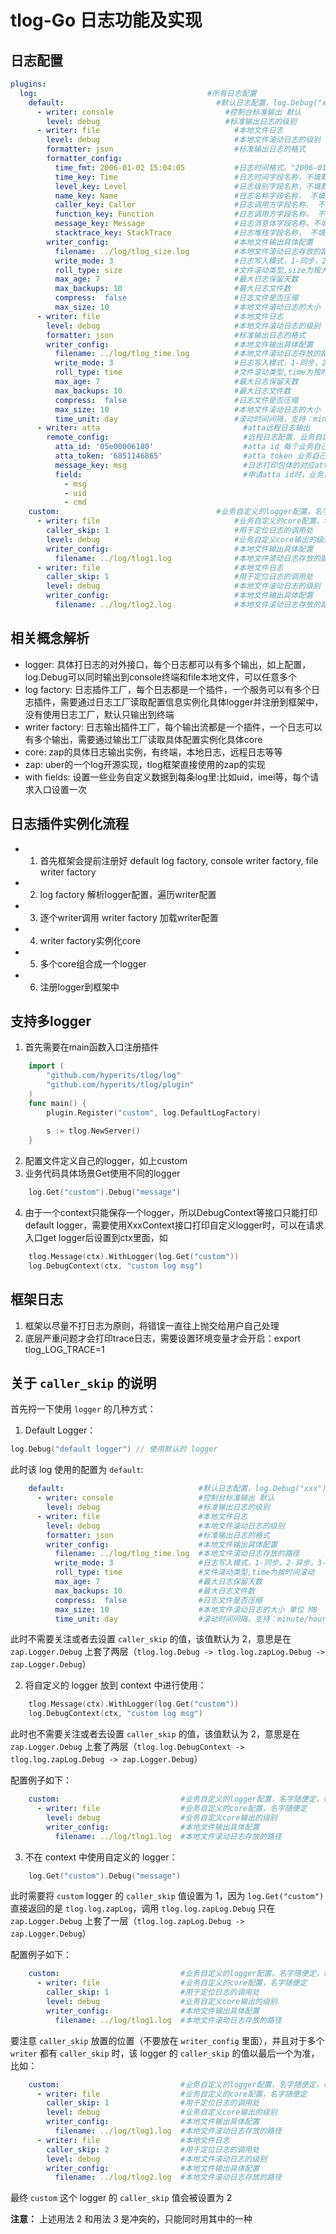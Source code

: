 # tlog-Go 日志功能及实现 

## 日志配置
```yaml
plugins:
  log:                                      #所有日志配置
    default:                                  #默认日志配置，log.Debug("xxx")
      - writer: console                         #控制台标准输出 默认
        level: debug                            #标准输出日志的级别
      - writer: file                              #本地文件日志
        level: debug                              #本地文件滚动日志的级别
        formatter: json                           #标准输出日志的格式
        formatter_config:
          time_fmt: 2006-01-02 15:04:05           #日志时间格式。"2006-01-02 15:04:05"为常规时间格式，"seconds"为秒级时间戳，"milliseconds"为毫秒时间戳，"nanoseconds"为纳秒时间戳
          time_key: Time                          #日志时间字段名称，不填默认"T"
          level_key: Level                        #日志级别字段名称，不填默认"L"
          name_key: Name                          #日志名称字段名称， 不填默认"N"
          caller_key: Caller                      #日志调用方字段名称， 不填默认"C"
          function_key: Function                  #日志调用方字段名称， 不填默认不打印函数名
          message_key: Message                    #日志消息体字段名称，不填默认"M"
          stacktrace_key: StackTrace              #日志堆栈字段名称， 不填默认"S"
        writer_config:                            #本地文件输出具体配置
          filename: ../log/tlog_size.log          #本地文件滚动日志存放的路径
          write_mode: 3                           #日志写入模式，1-同步，2-异步，3-极速(异步丢弃), 不配置默认极速模式
          roll_type: size                         #文件滚动类型,size为按大小滚动
          max_age: 7                              #最大日志保留天数
          max_backups: 10                         #最大日志文件数
          compress:  false                        #日志文件是否压缩
          max_size: 10                            #本地文件滚动日志的大小 单位 MB
      - writer: file                              #本地文件日志
        level: debug                              #本地文件滚动日志的级别
        formatter: json                           #标准输出日志的格式
        writer_config:                            #本地文件输出具体配置
          filename: ../log/tlog_time.log          #本地文件滚动日志存放的路径
          write_mode: 3                           #日志写入模式，1-同步，2-异步，3-极速(异步丢弃), 不配置默认极速模式
          roll_type: time                         #文件滚动类型,time为按时间滚动
          max_age: 7                              #最大日志保留天数
          max_backups: 10                         #最大日志文件数
          compress:  false                        #日志文件是否压缩
          max_size: 10                            #本地文件滚动日志的大小 单位 MB
          time_unit: day                          #滚动时间间隔，支持：minute/hour/day/month/year
      - writer: atta                                #atta远程日志输出
        remote_config:                              #远程日志配置，业务自定义结构，每一种远程日志都有自己独立的配置
          atta_id: '05e00006180'                    #atta id 每个业务自己申请
          atta_token: '6851146865'                  #atta token 业务自己申请
          message_key: msg                          #日志打印包体的对应atta的field
          field:                                    #申请atta id时，业务自己定义的表结构字段，顺序必须一致
            - msg
            - uid
            - cmd
    custom:                                   #业务自定义的logger配置，名字随便定，每个服务可以有多个logger，可使用 log.Get("custom").Debug("xxx") 打日志
      - writer: file                              #业务自定义的core配置，名字随便定
        caller_skip: 1                            #用于定位日志的调用处
        level: debug                              #业务自定义core输出的级别
        writer_config:                            #本地文件输出具体配置
          filename: ../log/tlog1.log              #本地文件滚动日志存放的路径
      - writer: file                              #本地文件日志
        caller_skip: 1                            #用于定位日志的调用处
        level: debug                              #本地文件滚动日志的级别
        writer_config:                            #本地文件输出具体配置
          filename: ../log/tlog2.log              #本地文件滚动日志存放的路径
```

## 相关概念解析
- logger: 具体打日志的对外接口，每个日志都可以有多个输出，如上配置，log.Debug可以同时输出到console终端和file本地文件，可以任意多个
- log factory: 日志插件工厂，每个日志都是一个插件，一个服务可以有多个日志插件，需要通过日志工厂读取配置信息实例化具体logger并注册到框架中，没有使用日志工厂，默认只输出到终端
- writer factory: 日志输出插件工厂，每个输出流都是一个插件，一个日志可以有多个输出，需要通过输出工厂读取具体配置实例化具体core
- core: zap的具体日志输出实例，有终端，本地日志，远程日志等等
- zap: uber的一个log开源实现，tlog框架直接使用的zap的实现
- with fields: 设置一些业务自定义数据到每条log里:比如uid，imei等，每个请求入口设置一次


## 日志插件实例化流程
- 1. 首先框架会提前注册好 default log factory, console writer factory, file writer factory
- 2. log factory 解析logger配置，遍历writer配置
- 3. 逐个writer调用 writer factory 加载writer配置
- 4. writer factory实例化core
- 5. 多个core组合成一个logger
- 6. 注册logger到框架中

## 支持多logger
1. 首先需要在main函数入口注册插件
```go
	import (
		"github.com/hyperits/tlog/log"
        "github.com/hyperits/tlog/plugin"
	)
	func main() {
		plugin.Register("custom", log.DefaultLogFactory) 
		
		s := tlog.NewServer()
	}
```
2. 配置文件定义自己的logger，如上custom 
3. 业务代码具体场景Get使用不同的logger
```go
	log.Get("custom").Debug("message")
```
4. 由于一个context只能保存一个logger，所以DebugContext等接口只能打印default logger，需要使用XxxContext接口打印自定义logger时，可以在请求入口get logger后设置到ctx里面，如
```go
    tlog.Message(ctx).WithLogger(log.Get("custom"))
    log.DebugContext(ctx, "custom log msg")
```
## 框架日志
1. 框架以尽量不打日志为原则，将错误一直往上抛交给用户自己处理
2. 底层严重问题才会打印trace日志，需要设置环境变量才会开启：export tlog_LOG_TRACE=1

## 关于 `caller_skip` 的说明

首先捋一下使用 `logger` 的几种方式：

1. Default Logger：

```go
log.Debug("default logger") // 使用默认的 logger
```

此时该 log 使用的配置为 `default`:

```yaml
    default:                              #默认日志配置，log.Debug("xxx")
      - writer: console                   #控制台标准输出 默认
        level: debug                      #标准输出日志的级别
      - writer: file                      #本地文件日志
        level: debug                      #本地文件滚动日志的级别
        formatter: json                   #标准输出日志的格式
        writer_config:                    #本地文件输出具体配置
          filename: ../log/tlog_time.log  #本地文件滚动日志存放的路径
          write_mode: 3                   #日志写入模式，1-同步，2-异步，3-极速(异步丢弃), 不配置默认极速模式
          roll_type: time                 #文件滚动类型,time为按时间滚动
          max_age: 7                      #最大日志保留天数
          max_backups: 10                 #最大日志文件数
          compress:  false                #日志文件是否压缩
          max_size: 10                    #本地文件滚动日志的大小 单位 MB
          time_unit: day                  #滚动时间间隔，支持：minute/hour/day/month/year
```

此时不需要关注或者去设置 `caller_skip` 的值，该值默认为 2，意思是在 `zap.Logger.Debug` 上套了两层（`tlog.log.Debug -> tlog.log.zapLog.Debug -> zap.Logger.Debug`）

2. 将自定义的 logger 放到 context 中进行使用：

```go
    tlog.Message(ctx).WithLogger(log.Get("custom"))
    log.DebugContext(ctx, "custom log msg")
```

此时也不需要关注或者去设置 `caller_skip` 的值，该值默认为 2，意思是在 `zap.Logger.Debug` 上套了两层（`tlog.log.DebugContext -> tlog.log.zapLog.Debug -> zap.Logger.Debug`）

配置例子如下：

```yaml
    custom:                           #业务自定义的logger配置，名字随便定，每个服务可以有多个logger，可使用 log.Get("custom").Debug("xxx") 打日志
      - writer: file                  #业务自定义的core配置，名字随便定
        level: debug                  #业务自定义core输出的级别
        writer_config:                #本地文件输出具体配置
          filename: ../log/tlog1.log  #本地文件滚动日志存放的路径
```


3. 不在 context 中使用自定义的 logger：

```go
	log.Get("custom").Debug("message")
```

此时需要将 `custom` logger 的 `caller_skip` 值设置为 1，因为 `log.Get("custom")` 直接返回的是 `tlog.log.zapLog`，调用 `tlog.log.zapLog.Debug` 只在 `zap.Logger.Debug` 上套了一层（`tlog.log.zapLog.Debug -> zap.Logger.Debug`）

配置例子如下：

```yaml
    custom:                           #业务自定义的logger配置，名字随便定，每个服务可以有多个logger，可使用 log.Get("custom").Debug("xxx") 打日志
      - writer: file                  #业务自定义的core配置，名字随便定
        caller_skip: 1                #用于定位日志的调用处
        level: debug                  #业务自定义core输出的级别
        writer_config:                #本地文件输出具体配置
          filename: ../log/tlog1.log  #本地文件滚动日志存放的路径
```

要注意 `caller_skip` 放置的位置（不要放在 `writer_config` 里面），并且对于多个 `writer` 都有 `caller_skip` 时，该 logger 的 `caller_skip` 的值以最后一个为准，比如：

```yaml
    custom:                           #业务自定义的logger配置，名字随便定，每个服务可以有多个logger，可使用 log.Get("custom").Debug("xxx") 打日志
      - writer: file                  #业务自定义的core配置，名字随便定
        caller_skip: 1                #用于定位日志的调用处
        level: debug                  #业务自定义core输出的级别
        writer_config:                #本地文件输出具体配置
          filename: ../log/tlog1.log  #本地文件滚动日志存放的路径
      - writer: file                  #本地文件日志
        caller_skip: 2                #用于定位日志的调用处
        level: debug                  #本地文件滚动日志的级别
        writer_config:                #本地文件输出具体配置
          filename: ../log/tlog2.log  #本地文件滚动日志存放的路径
``` 

最终 `custom` 这个 logger 的 `caller_skip` 值会被设置为 2

__注意：__ 上述用法 2 和用法 3 是冲突的，只能同时用其中的一种

